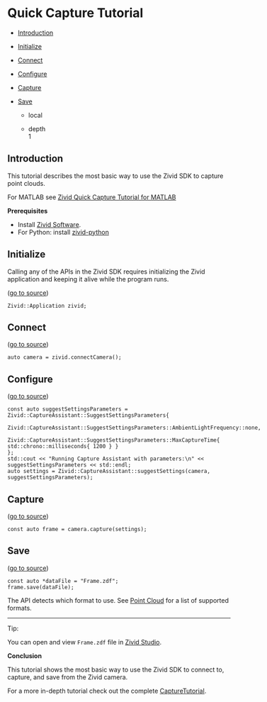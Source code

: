 # Quick Capture Tutorial

- [Introduction](#introduction)
- [Initialize](#initialize)
- [Connect](#connect)
- [Configure](#configure)
- [Capture](#capture)
- [Save](#save)


  - local

  - depth  
    1

## Introduction

This tutorial describes the most basic way to use the Zivid SDK to
capture point clouds.

For MATLAB see [Zivid Quick Capture Tutorial for
MATLAB](https://github.com/zivid/zivid-matlab-samples/blob/master/source/Camera/Basic/QuickCaptureTutorial.md)

**Prerequisites**

  - Install [Zivid
    Software](https://support.zivid.com/latest//getting-started/software-installation.html).
  - For Python: install
    [zivid-python](https://github.com/zivid/zivid-python#installation)

## Initialize

Calling any of the APIs in the Zivid SDK requires initializing the Zivid
application and keeping it alive while the program runs.

([go to
source](https://github.com/zivid/zivid-cpp-samples/tree/master//source/Camera/Basic/Capture/Capture.cpp#L14))

``` sourceCode cpp
Zivid::Application zivid;
```

## Connect

([go to
source](https://github.com/zivid/zivid-cpp-samples/tree/master//source/Camera/Basic/Capture/Capture.cpp#L18))

``` sourceCode cpp
auto camera = zivid.connectCamera();
```

## Configure

([go to
source](https://github.com/zivid/zivid-cpp-samples/tree/master//source/Camera/Basic/CaptureAssistant/CaptureAssistant.cpp#L19-L25))

``` sourceCode cpp
const auto suggestSettingsParameters = Zivid::CaptureAssistant::SuggestSettingsParameters{
	Zivid::CaptureAssistant::SuggestSettingsParameters::AmbientLightFrequency::none,
	Zivid::CaptureAssistant::SuggestSettingsParameters::MaxCaptureTime{ std::chrono::milliseconds{ 1200 } }
};
std::cout << "Running Capture Assistant with parameters:\n" << suggestSettingsParameters << std::endl;
auto settings = Zivid::CaptureAssistant::suggestSettings(camera, suggestSettingsParameters);
```

## Capture

([go to
source](https://github.com/zivid/zivid-cpp-samples/tree/master//source/Camera/Basic/Capture/Capture.cpp#L32))

``` sourceCode cpp
const auto frame = camera.capture(settings);
```

## Save

([go to
source](https://github.com/zivid/zivid-cpp-samples/tree/master//source/Camera/Basic/Capture/Capture.cpp#L35-L38))

``` sourceCode cpp
const auto *dataFile = "Frame.zdf";
frame.save(dataFile);
```

The API detects which format to use. See [Point
Cloud](https://support.zivid.com/latest//reference-articles/point-cloud-structure-and-output-formats.html)
for a list of supported formats.

-----

Tip:

You can open and view `Frame.zdf` file in [Zivid
Studio](https://support.zivid.com/latest//getting-started/studio-guide.html).

**Conclusion**

This tutorial shows the most basic way to use the Zivid SDK to connect
to, capture, and save from the Zivid camera.

For a more in-depth tutorial check out the complete
[CaptureTutorial](https://github.com/zivid/zivid-cpp-samples/tree/master/Camera/Basic/CaptureTutorial).
